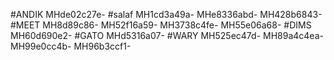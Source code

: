 #ANDIK
MHde02c27e-
#salaf
MH1cd3a49a-
MHe8336abd-
MH428b6843-
#MEET
MH8d89c86-
MH52f16a59-
MH3738c4fe-
MH55e06a68-
#DIMS
MH60d690e2-
#GATO
MHd5316a07-
#WARY
MH525ec47d-
MH89a4c4ea-
MH99e0cc4b-
MH96b3ccf1-